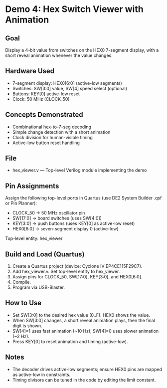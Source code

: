 # Demo 4: Hex Switch Viewer with Animation

## Goal

Display a 4-bit value from switches on the HEX0 7-segment display, with a short reveal animation whenever the value changes.

## Hardware Used

- 7-segment display: HEX0[6:0] (active-low segments)
- Switches: SW[3:0] value, SW[4] speed select (optional)
- Buttons: KEY[0] active-low reset
- Clock: 50 MHz (CLOCK_50)

## Concepts Demonstrated

- Combinational hex-to-7-seg decoding
- Simple change detection with a short animation
- Clock division for human-visible timing
- Active-low button reset handling

## File

- hex_viewer.v — Top-level Verilog module implementing the demo

## Pin Assignments

Assign the following top-level ports in Quartus (use DE2 System Builder .qsf or Pin Planner):

- CLOCK_50 -> 50 MHz oscillator pin
- SW[17:0] -> board switches (uses SW[4:0])
- KEY[3:0] -> push buttons (uses KEY[0] as active-low reset)
- HEX0[6:0] -> seven-segment display 0 (active-low)

Top-level entity: hex_viewer

## Build and Load (Quartus)

1. Create a Quartus project (device: Cyclone IV EP4CE115F29C7).
2. Add hex_viewer.v. Set top-level entity to hex_viewer.
3. Assign pins for CLOCK_50, SW[17:0], KEY[3:0], and HEX0[6:0].
4. Compile.
5. Program via USB-Blaster.

## How to Use

- Set SW[3:0] to the desired hex value (0..F). HEX0 shows the value.
- When SW[3:0] changes, a short reveal animation plays, then the final digit is shown.
- SW[4]=1 uses fast animation (~10 Hz); SW[4]=0 uses slower animation (~2 Hz).
- Press KEY[0] to reset animation and timing (active-low).

## Notes

- The decoder drives active-low segments; ensure HEX0 pins are mapped as active-low in constraints.
- Timing divisors can be tuned in the code by editing the limit constant.
